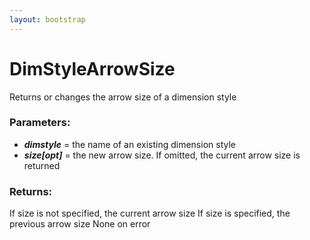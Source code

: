 ```yaml
---
layout: bootstrap
---
```


# DimStyleArrowSize

Returns or changes the arrow size of a dimension style
        

### Parameters:

- ***dimstyle*** = the name of an existing dimension style
- ***size[opt]*** = the new arrow size. If omitted, the current arrow size is returned
        

### Returns:


If size is not specified, the current arrow size
If size is specified, the previous arrow size
None on error
        
